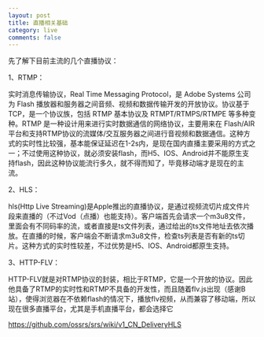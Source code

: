 ```yaml
---
layout: post
title: 直播相关基础
category: live
comments: false
---
```


先了解下目前主流的几个直播协议：

1、RTMP：

实时消息传输协议，Real Time Messaging Protocol，是 Adobe Systems 公司为 Flash 播放器和服务器之间音频、视频和数据传输开发的开放协议。协议基于 TCP，是一个协议族，包括 RTMP 基本协议及 RTMPT/RTMPS/RTMPE 等多种变种。RTMP 是一种设计用来进行实时数据通信的网络协议，主要用来在 Flash/AIR 平台和支持RTMP协议的流媒体/交互服务器之间进行音视频和数据通信。这种方式的实时性比较强，基本能保证延迟在1-2s内，是现在国内直播主要采用的方式之一；不过使用这种协议，就必须安装flash，而H5、IOS、Android并不能原生支持flash，因此这种协议能流行多久，就不得而知了，毕竟移动端才是现在的主流。

2、HLS：

hls(Http Live Streaming)是Apple推出的直播协议，是通过视频流切片成文件片段来直播的（不过Vod（点播）也能支持）。客户端首先会请求一个m3u8文件，里面会有不同码率的流，或者直接是ts文件列表，通过给出的ts文件地址去依次播放。在直播的时候，客户端会不断请求m3u8文件，检查ts列表是否有新的ts切片。这种方式的实时性较差，不过优势是H5、IOS、Android都原生支持。

3、HTTP-FLV：

HTTP-FLV就是对RTMP协议的封装，相比于RTMP，它是一个开放的协议。因此他具备了RTMP的实时性和RTMP不具备的开发性，而且随着flv.js出现（感谢B站），使得浏览器在不依赖flash的情况下，播放flv视频，从而兼容了移动端，所以现在很多直播平台，尤其是手机直播平台，都会选择它

https://github.com/ossrs/srs/wiki/v1_CN_DeliveryHLS